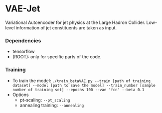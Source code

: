 # VAE-Jet

Variational Autoencoder for jet physics at the Large Hadron Collider. Low-level information of jet constituents are taken as input. 

### Dependencies

* tensorflow
* (ROOT): only for specific parts of the code.

### Training
* To train the model:
`./train_betaVAE.py --train [path of training dataset] --model [path to save the model] --train_number [sample number of training set] --epochs 100 --vae 'fcn' --beta 0.1`
* Options
  * pt-scaling: `--pt_scaling`
  * annealing training: `--annealing`
